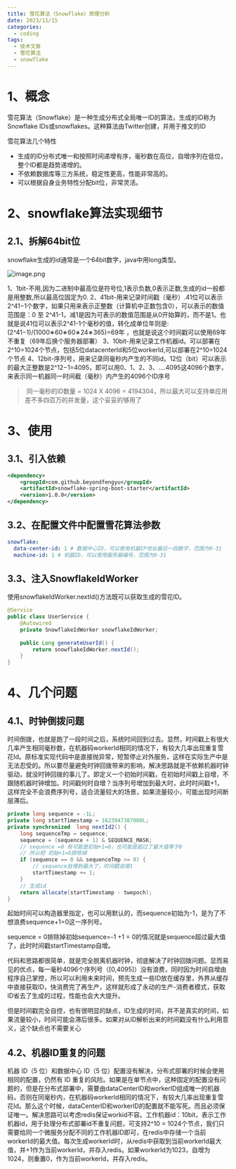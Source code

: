 ```yaml
---
title: 雪花算法（Snowflake）原理分析
date: 2023/11/15
categories:
  - coding
tags:
  - 技术文章
  - 雪花算法
  - snowflake
---
```

# 1、概念

雪花算法（Snowflake）是一种生成分布式全局唯一ID的算法，生成的ID称为Snowflake IDs或snowflakes。这种算法由Twitter创建，并用于推文的ID

雪花算法几个特性

- 生成的ID分布式唯一和按照时间递增有序，毫秒数在高位，自增序列在低位，整个ID都是趋势递增的。
- 不依赖数据库等三方系统，稳定性更高，性能非常高的。
- 可以根据自身业务特性分配bit位，非常灵活。

# 2、snowflake算法实现细节

## 2.1、拆解64bit位

snowflake生成的id通常是一个64bit数字，java中用long类型。

![image.png](https://yancey-note-img.oss-cn-beijing.aliyuncs.com/202403031225315.png)


1、1bit-不用,因为二进制中最高位是符号位,1表示负数,0表示正数,生成的id一般都是用整数,所以最高位固定为0.
2、41bit-用来记录时间戳（毫秒）.41位可以表示2^41−1个数字，如果只用来表示正整数（计算机中正数包含0），可以表示的数值范围是：0 至 2^41-1，减1是因为可表示的数值范围是从0开始算的，而不是1。也就是说41位可以表示2^41-1个毫秒的值，转化成单位年则是:(2^41−1)/(1000∗60∗60∗24∗365)=69年 ，也就是说这个时间戳可以使用69年不重复（69年后换个服务器部署）
3、10bit-用来记录工作机器id。可以部署在2^10=1024个节点，包括5位datacenterId和5位workerId,可以部署在2^10=1024个节点
4、12bit-序列号，用来记录同毫秒内产生的不同id。12位（bit）可以表示的最大正整数是2^12−1=4095，即可以用0、1、2、3、....4095这4096个数字，来表示同一机器同一时间截（毫秒）内产生的4096个ID序号

> 同一毫秒的ID数量 = 1024 X 4096 = 4194304，所以最大可以支持单应用差不多四百万的并发量，这个妥妥的够用了


# 3、使用

## 3.1、引入依赖

```xml
<dependency>
    <groupId>com.github.beyondfengyu</groupId>
    <artifactId>snowflake-spring-boot-starter</artifactId>
    <version>1.0.0</version>
</dependency>

```

## 3.2、在配置文件中配置雪花算法参数

```yml
snowflake:
  data-center-id: 1 # 数据中心ID，可以使用机器IP地址最后一段数字，范围为0-31
  machine-id: 1 # 机器ID，可以使用服务器编号，范围为0-31
```

## 3.3、注入SnowflakeIdWorker

使用snowflakeIdWorker.nextId()方法既可以获取生成的雪花ID。

```java
@Service
public class UserService {
    @Autowired
    private SnowflakeIdWorker snowflakeIdWorker;
 
    public Long generateUserId() {
        return snowflakeIdWorker.nextId();
    }
}
```


# 4、几个问题

## 4.1、时钟倒拨问题

时间倒拨，也就是跑了一段时间之后，系统时间回到过去。显然，时间戳上有很大几率产生相同毫秒数，在机器码workerId相同的情况下，有较大几率出现重复雪花Id。原标准实现代码中是直接抛异常，短暂停止对外服务，这样在实际生产中是无法忍受的。所以要尽量避免时钟回拨带来的影响，解决思路就是不依赖机器时钟驱动，就没时钟回拨的事儿了。即定义一个初始时间戳，在初始时间戳上自增，不跟随机器时钟增加。时间戳何时自增？当序列号增加到最大时，此时时间戳+1，这样完全不会浪费序列号，适合流量较大的场景，如果流量较小，可能出现时间断层滞后。

```java
private long sequence = -1L;
private long startTimestamp = 1623947387000L;
private synchronized  long nextId2() {
    long sequenceTmp = sequence;
    sequence = (sequence + 1) & SEQUENCE_MASK;
    // sequence =0 有可能是初始+1=0，也可能是超过了最大值等于0
    // 所以把 初始+1=0排除掉
    if (sequence == 0 && sequenceTmp >= 0) {
        // sequence自增到最大了，时间戳自增1
        startTimestamp += 1;
    }
    // 生成id
    return allocate(startTimestamp - twepoch);
}
```

起始时间可以构造器里指定，也可以用默认的，而sequence初始为-1，是为了不想浪费sequence+1=0这一序列号。

sequence = 0排除掉初始sequence=-1 +1 = 0的情况就是sequence超过最大值了，此时时间戳startTimestamp自增。

代码和思路都很简单，就是完全脱离机器时钟，彻底解决了时钟回拨问题。显而易见的优点，每一毫秒4096个序列号（[0,4095]）没有浪费，同时因为时间自增由程序自己掌控，所以可以利用未来时间，预先生成一些ID放在缓存里，外界从缓存中直接获取ID，快消费完了再生产，这样就形成了永动的生产-消费者模式，获取ID省去了生成的过程，性能也会大大提升。

但是时间戳完全自控，也有很明显的缺点，ID生成的时间，并不是真实的时间，如果流量较小，时间可能会滞后很多。如果对从ID解析出来的时间戳没有什么利用意义，这个缺点也不需要关心


## 4.2、机器ID重复的问题
机器 ID（5 位）和数据中心 ID（5 位）配置没有解决，分布式部署的时候会使用相同的配置，仍然有 ID 重复的风险。如果是在单节点中，这种固定的配置没有问题的，但是在分布式部署中，需要由dataCenterID和workerID组成唯一的机器码，否则在同毫秒内，在机器码workerId相同的情况下，有较大几率出现重复雪花Id。那么这个时候，dataCenterID和workerID的配置就不能写死。而且必须保证唯一。解决思路可以考虑redis保证workid不容。工作机器id：10bit，表示工作机器id，用于处理分布式部署id不重复问题，可支持2^10 = 1024个节点，我们只需要给同一个微服务分配不同的工作机器ID即可，在redis中存储一个当前workerId的最大值。每次生成workerId时，从redis中获取到当前workerId最大值，并+1作为当前workerId，并存入redis。如果workerId为1023，自增为1024，则重置0，作为当前workerId，并存入redis。

